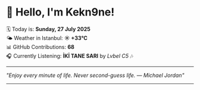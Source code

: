 # 👋 Hello, I'm Kekn9ne!

🗓️ Today is: **Sunday, 27 July 2025**  
🌤️ Weather in Istanbul: **☀️   +33°C**  
📊 GitHub Contributions: **68**  
🎧 Currently Listening: **İKİ TANE SARI** by *Lvbel C5* 🎶

---

_"Enjoy every minute of life. Never second-guess life. — *Michael Jordan*"_

---
